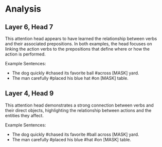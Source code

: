 # Analysis

## Layer 6, Head 7 

This attention head appears to have learned the relationship between verbs and their associated prepositions. In both examples, the head focuses on linking the action verbs to the prepositions that define where or how the action is performed.

Example Sentences:
- The dog quickly #chased its favorite ball #across [MASK] yard.
- The man carefully #placed his blue hat #on [MASK] table.

## Layer 4, Head 9

This attention head demonstrates a strong connection between verbs and their direct objects, highlighting the relationship between actions and the entities they affect.

Example Sentences:
- The dog quickly #chased its favorite #ball across [MASK] yard.
- The man carefully #placed his blue #hat #on [MASK] table.

